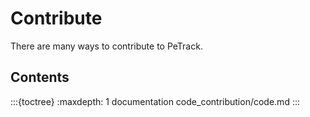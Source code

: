 # Contribute

There are many ways to contribute to PeTrack.

## Contents

:::{toctree}
:maxdepth: 1
documentation
code_contribution/code.md
:::
